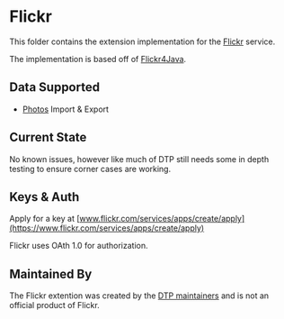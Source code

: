 # Flickr
This folder contains the extension implementation for the
[Flickr](https://www.flickr.com) service.

The implementation is based off of [Flickr4Java](https://github.com/boncey/Flickr4Java).

## Data Supported

 - [Photos](src/main/java/org/dataportabilityproject/datatransfer/flickr/photos) Import & Export

## Current State
No known issues, however like much of DTP still needs some in depth testing to ensure corner
cases are working.

## Keys & Auth

Apply for a key at [www.flickr.com/services/apps/create/apply](https://www.flickr.com/services/apps/create/apply)

Flickr uses OAth 1.0 for authorization.

## Maintained By

The Flickr extention was created by the
[DTP maintainers](mailto:portability-maintainers@googlegroups.com)
and is not an official product of Flickr.
